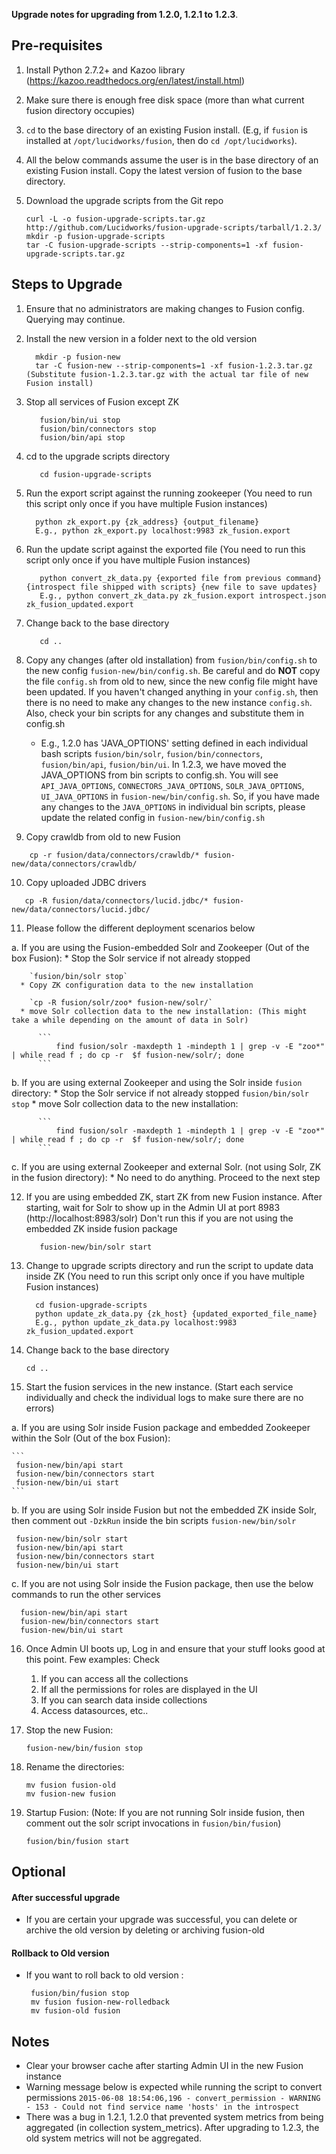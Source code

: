 **Upgrade notes for upgrading from 1.2.0, 1.2.1 to 1.2.3**.

Pre-requisites
--------------

1. Install Python 2.7.2+ and Kazoo library (https://kazoo.readthedocs.org/en/latest/install.html)
2. Make sure there is enough free disk space (more than what current fusion directory occupies)
3. `cd` to the base directory of an existing Fusion install. (E.g, if `fusion` is installed at `/opt/lucidworks/fusion`, then do `cd /opt/lucidworks`).
4. All the below commands assume the user is in the base directory of an existing Fusion install. Copy the latest version of fusion to the base directory.
5. Download the upgrade scripts from the Git repo

    ```
    curl -L -o fusion-upgrade-scripts.tar.gz http://github.com/Lucidworks/fusion-upgrade-scripts/tarball/1.2.3/
    mkdir -p fusion-upgrade-scripts
    tar -C fusion-upgrade-scripts --strip-components=1 -xf fusion-upgrade-scripts.tar.gz
    ```

Steps to Upgrade
----------------

1. Ensure that no administrators are making changes to Fusion config. Querying may continue.
2. Install the new version in a folder next to the old version

    ```
      mkdir -p fusion-new
      tar -C fusion-new --strip-components=1 -xf fusion-1.2.3.tar.gz (Substitute fusion-1.2.3.tar.gz with the actual tar file of new Fusion install)
    ```
3. Stop all services of Fusion except ZK

   ```
      fusion/bin/ui stop
      fusion/bin/connectors stop
      fusion/bin/api stop
   ```

4. cd to the upgrade scripts directory

    ```
       cd fusion-upgrade-scripts
    ```

5. Run the export script against the running zookeeper (You need to run this script only once if you have multiple Fusion instances)

    ```
      python zk_export.py {zk_address} {output_filename}
      E.g., python zk_export.py localhost:9983 zk_fusion.export
    ```

6. Run the update script against the exported file  (You need to run this script only once if you have multiple Fusion instances)

    ```
       python convert_zk_data.py {exported file from previous command} {introspect file shipped with scripts} {new file to save updates}
       E.g., python convert_zk_data.py zk_fusion.export introspect.json zk_fusion_updated.export
    ```

7. Change back to the base directory

    ```
       cd ..
    ```

8. Copy any changes (after old installation) from `fusion/bin/config.sh` to the new config `fusion-new/bin/config.sh`. Be careful and do **NOT** copy the file `config.sh` from old to new, since the new config file might have been updated. If you haven't changed anything in your `config.sh`, then there is no need to make any changes to the new instance `config.sh`. Also, check your bin scripts for any changes and substitute them in config.sh
    * E.g., 1.2.0 has 'JAVA_OPTIONS' setting defined in each individual bash scripts `fusion/bin/solr`, `fusion/bin/connectors`, `fusion/bin/api`, `fusion/bin/ui`. In 1.2.3, we have moved the JAVA_OPTIONS from bin scripts to config.sh. You will see `API_JAVA_OPTIONS`, `CONNECTORS_JAVA_OPTIONS`, `SOLR_JAVA_OPTIONS`, `UI_JAVA_OPTIONS` in `fusion-new/bin/config.sh`. So, if you have made any changes to the `JAVA_OPTIONS` in individual bin scripts, please update the related config in `fusion-new/bin/config.sh`

9. Copy crawldb from old to new Fusion

  ```
      cp -r fusion/data/connectors/crawldb/* fusion-new/data/connectors/crawldb/
  ```

10. Copy uploaded JDBC drivers

  ```
     cp -R fusion/data/connectors/lucid.jdbc/* fusion-new/data/connectors/lucid.jdbc/
  ```

11. Please follow the different deployment scenarios below
  
   a. If you are using the Fusion-embedded Solr and Zookeeper (Out of the box Fusion):
      * Stop the Solr service if not already stopped
    
        `fusion/bin/solr stop`
      * Copy ZK configuration data to the new installation
    
        `cp -R fusion/solr/zoo* fusion-new/solr/`
      * move Solr collection data to the new installation: (This might take a while depending on the amount of data in Solr)

          ```
              find fusion/solr -maxdepth 1 -mindepth 1 | grep -v -E "zoo*" | while read f ; do cp -r  $f fusion-new/solr/; done
          ```

   b. If you are using external Zookeeper and using the Solr inside `fusion` directory:
      * Stop the Solr service if not already stopped `fusion/bin/solr stop`
      * move Solr collection data to the new installation:
      
          ```
              find fusion/solr -maxdepth 1 -mindepth 1 | grep -v -E "zoo*" | while read f ; do cp -r  $f fusion-new/solr/; done
          ```

   c. If you are using external Zookeeper and external Solr. (not using Solr, ZK in the fusion directory):
      * No need to do anything. Proceed to the next step

12. If you are using embedded ZK, start ZK from new Fusion instance. After starting, wait for Solr to show up in the Admin UI at port 8983 (http://localhost:8983/solr)
    Don't run this if you are not using the embedded ZK inside fusion package

    ```
       fusion-new/bin/solr start
    ```

13. Change to upgrade scripts directory and run the script to update data inside ZK  (You need to run this script only once if you have multiple Fusion instances)

    ```
      cd fusion-upgrade-scripts
      python update_zk_data.py {zk_host} {updated_exported_file_name}
      E.g., python update_zk_data.py localhost:9983 zk_fusion_updated.export
    ```

14. Change back to the base directory

    ```
    cd ..
    ```

15. Start the fusion services in the new instance. (Start each service individually and check the individual logs to make sure there are no errors)
  
  a. If you are using Solr inside Fusion package and embedded Zookeeper within the Solr (Out of the box Fusion):

    ```
     fusion-new/bin/api start
     fusion-new/bin/connectors start
     fusion-new/bin/ui start
    ```

  b. If you are using Solr inside Fusion but not the embedded ZK inside Solr, then comment out `-DzkRun` inside the bin scripts `fusion-new/bin/solr` 

   ```
    fusion-new/bin/solr start
    fusion-new/bin/api start
    fusion-new/bin/connectors start
    fusion-new/bin/ui start
   ```

  c. If you are not using Solr inside the Fusion package, then use the below commands to run the other services

   ```
     fusion-new/bin/api start
     fusion-new/bin/connectors start
     fusion-new/bin/ui start
   ```

16. Once Admin UI boots up, Log in and ensure that your stuff looks good at this point. Few examples: Check

    1.   If you can access all the collections
    2.  If all the permissions for roles are displayed in the UI
    3. If you can search data inside collections
    4.  Access datasources, etc..

17. Stop the new Fusion:

      ```
      fusion-new/bin/fusion stop
      ```

18. Rename the directories:

      ```
      mv fusion fusion-old
      mv fusion-new fusion
      ```

19. Startup Fusion: (Note: If you are not running Solr inside fusion, then comment out the solr script invocations in `fusion/bin/fusion`)

     ```
     fusion/bin/fusion start
     ```

Optional
--------

#### After successful upgrade

* If you are certain your upgrade was successful, you can delete or archive the old version by deleting or archiving fusion-old


#### Rollback to Old version

   * If you want to roll back to old version :

     ```
      fusion/bin/fusion stop
      mv fusion fusion-new-rolledback
      mv fusion-old fusion
     ```

Notes
-----

* Clear your browser cache after starting Admin UI in the new Fusion instance
* Warning message below is expected while running the script to convert permissions
    `2015-06-08 18:54:06,196 - convert_permission - WARNING - 153 - Could not find service name 'hosts' in the introspect`
* There was a bug in 1.2.1, 1.2.0 that prevented system metrics from being aggregated (in collection system_metrics).
  After upgrading to 1.2.3, the old system metrics will not be aggregated.
